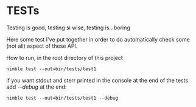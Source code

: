 # TESTs

Testing is good, testing si wise, testing is...boring

Here some test I've put together in order to do automatically check some (not all) aspect of these API.

How to run, in the root directory of this project
```shell
nimble test --out=bin/tests/test1
```

if you want stdout and sterr printed in the console at the end of the tests add _--debug_ at the end:
```shell
nimble test --out=bin/tests/test1 --debug
```